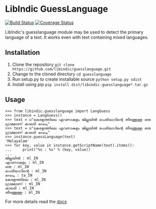 # LibIndic GuessLanguage


[![Build Status](https://travis-ci.org/libindic/guesslanguage.svg?branch=master)](https://travis-ci.org/libindic/guesslanguage)
[![Coverage Status](https://coveralls.io/repos/github/libindic/guesslanguage/badge.svg?branch=master)](https://coveralls.io/github/libindic/guesslanguage?branch=master)


LibIndic's guesslanguage module may be used to detect the primary language of a
text. It works even with text containing mixed languages.

## Installation
1. Clone the repository `git clone https://github.com/libindic/guesslanguage.git`
2. Change to the cloned directory `cd guesslanguage`
3. Run setup.py to create installable source `python setup.py sdist`
4. Install using pip `pip install dist/libindic-guesslanguage*.tar.gz`

## Usage
```
>>> from libindic.guesslanguage import LangGuess
>>> instance = LangGuess()
>>> text = u"കേരളത്തിലെ എറണാകുളം ജില്ലയിൽ പെരിയാറിന്റെ തീരത്തുള്ള ഒരു ഗ്രാമമാണ് കാലടി காலடி"
>>> text = u"കേരളത്തിലെ എറണാകുളം ജില്ലയിൽ പെരിയാറിന്റെ തീരത്തുള്ള ഒരു ഗ്രാമമാണ് കാലടി காலடி"
>>> instance.guessLanguage(text)
'Malayalam'
>>> for key, value in instance.getScriptName(text).items():
...     print("%s : %s" % (key, value))
... 
ജില്ലയിൽ : ml_IN
എറണാകുളം : ml_IN
ഒരു : ml_IN
പെരിയാറിന്റെ : ml_IN
காலடி : ta_IN
കേരളത്തിലെ : ml_IN
ഗ്രാമമാണ് : ml_IN
കാലടി : ml_IN
തീരത്തുള്ള : ml_IN
```

For more details read the [docs](http://guesslanguage.rtfd.org/)

